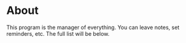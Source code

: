 # About

This program is the manager of everything. You can leave notes, set reminders, etc. The full list will be below.



